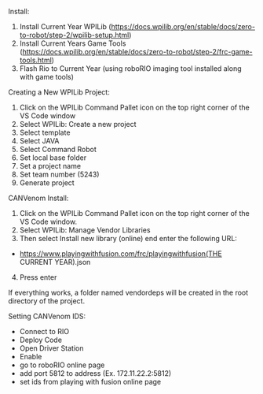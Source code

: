 Install:

1. Install Current Year WPILib (https://docs.wpilib.org/en/stable/docs/zero-to-robot/step-2/wpilib-setup.html)
2. Install Current Years Game Tools (https://docs.wpilib.org/en/stable/docs/zero-to-robot/step-2/frc-game-tools.html)
3. Flash Rio to Current Year (using roboRIO imaging tool installed along with game tools)


Creating a New WPILib Project:

1. Click on the WPILib Command Pallet icon on the top right corner of the VS Code window
2. Select WPILib: Create a new project
3. Select template
4. Select JAVA
5. Select Command Robot
6. Set local base folder
7. Set a project name
8. Set team number (5243)
9. Generate project


CANVenom Install:

1. Click on the WPILib Command Pallet icon on the top right corner of the VS Code window.
2. Select WPILib: Manage Vendor Libraries
3. Then select Install new library (online) end enter the following URL:
- https://www.playingwithfusion.com/frc/playingwithfusion(THE CURRENT YEAR).json
4. Press enter

If everything works, a folder named vendordeps will be created in the root directory of the project.


Setting CANVenom IDS:
- Connect to RIO
- Deploy Code
- Open Driver Station
- Enable
- go to roboRIO online page
- add port 5812 to address (Ex. 172.11.22.2:5812)
- set ids from playing with fusion online page


